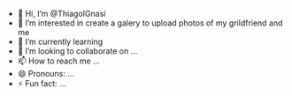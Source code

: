 - 👋 Hi, I’m @ThiagoIGnasi
- 👀 I’m interested in create a galery to upload photos of my grildfriend and me 
- 🌱 I’m currently learning 
- 💞️ I’m looking to collaborate on ...
- 📫 How to reach me ...
- 😄 Pronouns: ...
- ⚡ Fun fact: ...

<!---
ThiagoIGnasi/ThiagoIGnasi is a ✨ special ✨ repository because its `README.md` (this file) appears on your GitHub profile.
You can click the Preview link to take a look at your changes.
--->
